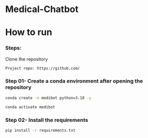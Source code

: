 # Medical-Chatbot

# How to run
### Steps:

Clone the repository 

```bash
Project repo: https://github.com/
```

### Step 01- Create a conda environment after opening the repository
```bash
conda create -n medibot python=3.10 -y
```

```bash
conda activate medibot
```

### Step 02- Install the requirements
```bash
pip install -r requirements.txt
```
